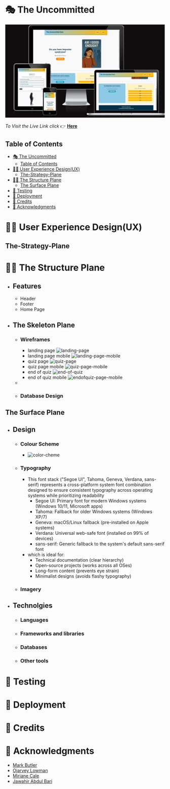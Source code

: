 # 🎭 The Uncommitted

![main-page](documents/images/responsive.png.png)

*To Visit the Live Link click* 👉 **[Here](https://uncommitted-quiz-1141a858de24.herokuapp.com/)**

## Table of Contents

- [🎭 The Uncommitted](#-the-uncommitted)
  - [Table of Contents](#table-of-contents)
- [🧑‍💻 User Experience Design(UX)](#-user-experience-designux)
  - [The-Strategy-Plane](#the-strategy-plane)
- [✍🏻 The Structure Plane](#-the-structure-plane)
  - [The Surface Plane](#the-surface-plane)
- [📝 Testing](#-testing)
- [🚀 Deployment](#-deployment)
- [🌟 Credits](#-credits)
- [💌 Acknowledgments](#-acknowledgments)


# 🧑‍💻 User Experience Design(UX)
  ## The-Strategy-Plane

# ✍🏻 The Structure Plane

  - ## Features
     - Header
     - Footer
     - Home Page
  - ## The Skeleton Plane
    - ### Wireframes
      - landing page ![landing-page](/the-uncommitted/documents/images/landing-page.png)
      - landing page mobile ![landing-page-mobile](/the-uncommitted/documents/images/landing-page-mobile.png)
      - quiz page ![quiz-page](/the-uncommitted/documents/images/quiz-page.png)
      -  quiz page mobile ![quiz-page-mobile](/the-uncommitted/documents/images/quiz-page-mobile.png)
      - end of quiz ![end-of-quiz](/the-uncommitted/documents/images/end-of-quiz.png)
      - end of quiz mobile ![endofquiz-page-mobile](/the-uncommitted/documents/images/endofquiz-page-mobile.png)
    - 
    - ### Database Design

## The Surface Plane
 - ## Design
    - ### Colour Scheme
      - ![color-cheme](/the-uncommitted/documents/images/color-scheme.png)
    - ### Typography
      - This font stack ("Segoe UI", Tahoma, Geneva, Verdana, sans-serif) represents a cross-platform system font combination designed to ensure consistent typography across operating systems while prioritizing readability
        - Segoe UI: Primary font for modern Windows systems (Windows 10/11, Microsoft apps)
        - Tahoma: Fallback for older Windows systems (Windows XP/7)
        - Geneva: macOS/Linux fallback (pre-installed on Apple systems)
        - Verdana: Universal web-safe font (installed on 99% of devices)
        - sans-serif: Generic fallback to the system's default sans-serif font
      - which is ideal for:
        - Technical documentation (clear hierarchy)
        - Open-source projects (works across all OSes)
        - Long-form content (prevents eye strain)
        - Minimalist designs (avoids flashy typography)
    - ### Imagery
 - ## Technolgies
    - ### Languages
    - ### Frameworks and libraries
    - ### Databases
    - ### Other tools

# 📝 Testing

# 🚀 Deployment

# 🌟 Credits

# 💌 Acknowledgments
  - [Mark Butler](https://github.com/Mbutler1991)
  - [Ojarvey Lowman](https://github.com/OJarvey)
  - [Mirjane Cale](https://github.com/mirjanacale)
  - [Jawahir Abdul Bari](https://github.com/Jawahir01)
